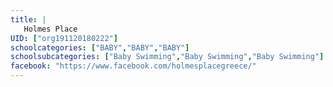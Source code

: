 ```yaml
---
title: |
   Holmes Place
UID: ["org191120180222"]
schoolcategories: ["BABY","BABY","BABY"]
schoolsubcategories: ["Baby Swimming","Baby Swimming","Baby Swimming"]
facebook: "https://www.facebook.com/holmesplacegreece/"
---
```


